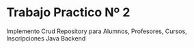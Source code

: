 # Trabajo Practico Nº 2
Implemento Crud Repository para Alumnos, Profesores, Cursos, Inscripciones
Java Backend 
